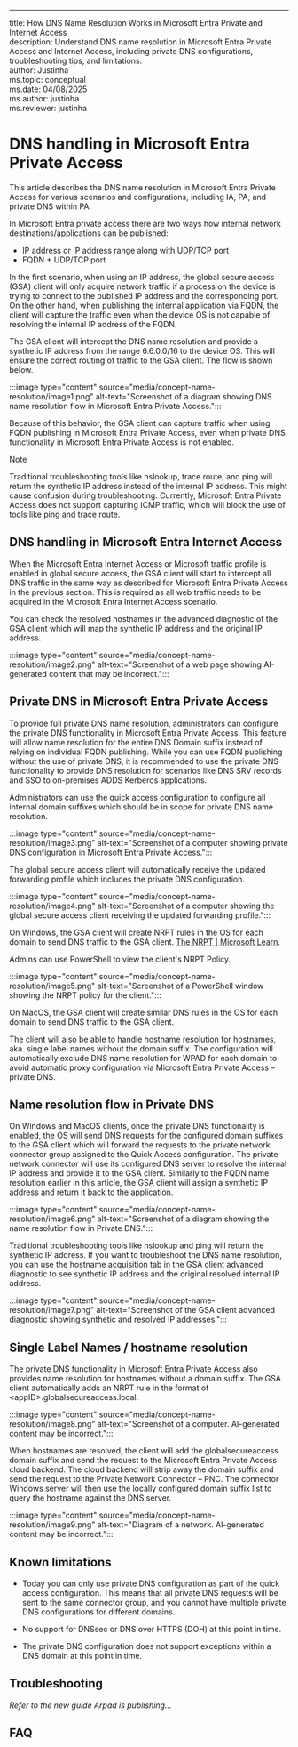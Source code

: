 ---
title: How DNS Name Resolution Works in Microsoft Entra Private and Internet Access  
description: Understand DNS name resolution in Microsoft Entra Private Access and Internet Access, including private DNS configurations, troubleshooting tips, and limitations.  
author: Justinha  
ms.topic: conceptual  
ms.date: 04/08/2025  
ms.author: justinha  
ms.reviewer: justinha  

# DNS handling in Microsoft Entra Private Access

This article describes the DNS name resolution in Microsoft Entra Private Access for various scenarios and configurations, including IA, PA, and private DNS within PA.

In Microsoft Entra private access there are two ways how internal network destinations/applications can be published:

- IP address or IP address range along with UDP/TCP port  
- FQDN + UDP/TCP port  

In the first scenario, when using an IP address, the global secure access (GSA) client will only acquire network traffic if a process on the device is trying to connect to the published IP address and the corresponding port. On the other hand, when publishing the internal application via FQDN, the client will capture the traffic even when the device OS is not capable of resolving the internal IP address of the FQDN.

The GSA client will intercept the DNS name resolution and provide a synthetic IP address from the range 6.6.0.0/16 to the device OS. This will ensure the correct routing of traffic to the GSA client. The flow is shown below.

:::image type="content" source="media/concept-name-resolution/image1.png" alt-text="Screenshot of a diagram showing DNS name resolution flow in Microsoft Entra Private Access.":::

Because of this behavior, the GSA client can capture traffic when using FQDN publishing in Microsoft Entra Private Access, even when private DNS functionality in Microsoft Entra Private Access is not enabled.

> [!NOTE]  
> Traditional troubleshooting tools like nslookup, trace route, and ping will return the synthetic IP address instead of the internal IP address. This might cause confusion during troubleshooting. Currently, Microsoft Entra Private Access does not support capturing ICMP traffic, which will block the use of tools like ping and trace route.  

## DNS handling in Microsoft Entra Internet Access

When the Microsoft Entra Internet Access or Microsoft traffic profile is enabled in global secure access, the GSA client will start to intercept all DNS traffic in the same way as described for Microsoft Entra Private Access in the previous section. This is required as all web traffic needs to be acquired in the Microsoft Entra Internet Access scenario.

You can check the resolved hostnames in the advanced diagnostic of the GSA client which will map the synthetic IP address and the original IP address.

:::image type="content" source="media/concept-name-resolution/image2.png" alt-text="Screenshot of a web page showing AI-generated content that may be incorrect.":::

## Private DNS in Microsoft Entra Private Access

To provide full private DNS name resolution, administrators can configure the private DNS functionality in Microsoft Entra Private Access. This feature will allow name resolution for the entire DNS Domain suffix instead of relying on individual FQDN publishing. While you can use FQDN publishing without the use of private DNS, it is recommended to use the private DNS functionality to provide DNS resolution for scenarios like DNS SRV records and SSO to on-premises ADDS Kerberos applications.

Administrators can use the quick access configuration to configure all internal domain suffixes which should be in scope for private DNS name resolution.

:::image type="content" source="media/concept-name-resolution/image3.png" alt-text="Screenshot of a computer showing private DNS configuration in Microsoft Entra Private Access.":::

The global secure access client will automatically receive the updated forwarding profile which includes the private DNS configuration.

:::image type="content" source="media/concept-name-resolution/image4.png" alt-text="Screenshot of a computer showing the global secure access client receiving the updated forwarding profile.":::

On Windows, the GSA client will create NRPT rules in the OS for each domain to send DNS traffic to the GSA client. [The NRPT | Microsoft Learn](/previous-versions/windows/it-pro/windows-server-2012-r2-and-2012/dn593632(v=ws.11)).

Admins can use PowerShell to view the client's NRPT Policy.

:::image type="content" source="media/concept-name-resolution/image5.png" alt-text="Screenshot of a PowerShell window showing the NRPT policy for the client.":::

On MacOS, the GSA client will create similar DNS rules in the OS for each domain to send DNS traffic to the GSA client.

The client will also be able to handle hostname resolution for hostnames, aka. single label names without the domain suffix. The configuration will automatically exclude DNS name resolution for WPAD for each domain to avoid automatic proxy configuration via Microsoft Entra Private Access – private DNS.

## Name resolution flow in Private DNS

On Windows and MacOS clients, once the private DNS functionality is enabled, the OS will send DNS requests for the configured domain suffixes to the GSA client which will forward the requests to the private network connector group assigned to the Quick Access configuration. The private network connector will use its configured DNS server to resolve the internal IP address and provide it to the GSA client. Similarly to the FQDN name resolution earlier in this article, the GSA client will assign a synthetic IP address and return it back to the application.

:::image type="content" source="media/concept-name-resolution/image6.png" alt-text="Screenshot of a diagram showing the name resolution flow in Private DNS.":::

Traditional troubleshooting tools like nslookup and ping will return the synthetic IP address. If you want to troubleshoot the DNS name resolution, you can use the hostname acquisition tab in the GSA client advanced diagnostic to see synthetic IP address and the original resolved internal IP address.

:::image type="content" source="media/concept-name-resolution/image7.png" alt-text="Screenshot of the GSA client advanced diagnostic showing synthetic and resolved IP addresses.":::

## Single Label Names / hostname resolution

The private DNS functionality in Microsoft Entra Private Access also provides name resolution for hostnames without a domain suffix. The GSA client automatically adds an NRPT rule in the format of \<appID\>.globalsecureaccess.local.

:::image type="content" source="media/concept-name-resolution/image8.png" alt-text="Screenshot of a computer. AI-generated content may be incorrect.":::

When hostnames are resolved, the client will add the globalsecureaccess domain suffix and send the request to the Microsoft Entra Private Access cloud backend. The cloud backend will strip away the domain suffix and send the request to the Private Network Connector – PNC. The connector Windows server will then use the locally configured domain suffix list to query the hostname against the DNS server.

:::image type="content" source="media/concept-name-resolution/image9.png" alt-text="Diagram of a network. AI-generated content may be incorrect.":::

## Known limitations

- Today you can only use private DNS configuration as part of the quick access configuration. This means that all private DNS requests will be sent to the same connector group, and you cannot have multiple private DNS configurations for different domains.

- No support for DNSsec or DNS over HTTPS (DOH) at this point in time.

- The private DNS configuration does not support exceptions within a DNS domain at this point in time.

## Troubleshooting

*Refer to the new guide Arpad is publishing…*

## FAQ

